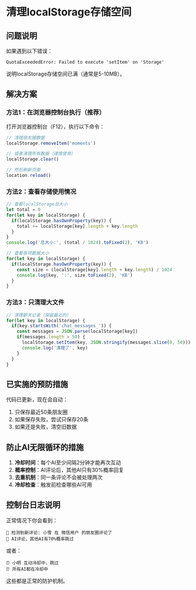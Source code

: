 # 清理localStorage存储空间

## 问题说明

如果遇到以下错误：
```
QuotaExceededError: Failed to execute 'setItem' on 'Storage'
```

说明localStorage存储空间已满（通常是5-10MB）。

## 解决方案

### 方法1：在浏览器控制台执行（推荐）

打开浏览器控制台（F12），执行以下命令：

```javascript
// 清理朋友圈数据
localStorage.removeItem('moments')

// 或者清理所有数据（谨慎使用）
localStorage.clear()

// 然后刷新页面
location.reload()
```

### 方法2：查看存储使用情况

```javascript
// 查看localStorage总大小
let total = 0
for(let key in localStorage) {
  if(localStorage.hasOwnProperty(key)) {
    total += localStorage[key].length + key.length
  }
}
console.log('总大小:', (total / 1024).toFixed(2), 'KB')

// 查看各项数据大小
for(let key in localStorage) {
  if(localStorage.hasOwnProperty(key)) {
    const size = (localStorage[key].length + key.length) / 1024
    console.log(key, ':', size.toFixed(2), 'KB')
  }
}
```

### 方法3：只清理大文件

```javascript
// 清理聊天记录（保留最近的）
for(let key in localStorage) {
  if(key.startsWith('chat_messages_')) {
    const messages = JSON.parse(localStorage[key])
    if(messages.length > 50) {
      localStorage.setItem(key, JSON.stringify(messages.slice(0, 50)))
      console.log('清理了', key)
    }
  }
}
```

## 已实施的预防措施

代码已更新，现在会自动：
1. 只保存最近50条朋友圈
2. 如果保存失败，尝试只保存20条
3. 如果还是失败，清空旧数据

## 防止AI无限循环的措施

1. **冷却时间**：每个AI至少间隔2分钟才能再次互动
2. **概率控制**：AI评论后，其他AI只有30%概率回复
3. **去重机制**：同一条评论不会被处理两次
4. **冷却检查**：触发前检查哪些AI可用

## 控制台日志说明

正常情况下你会看到：
```
🔔 检测到新评论: 小雪 在 微信用户 的朋友圈评论了
🎲 AI评论，其他AI有70%概率跳过
```

或者：
```
⏰ 小明 互动冷却中，跳过
⏰ 所有AI都在冷却中
```

这些都是正常的防护机制。
